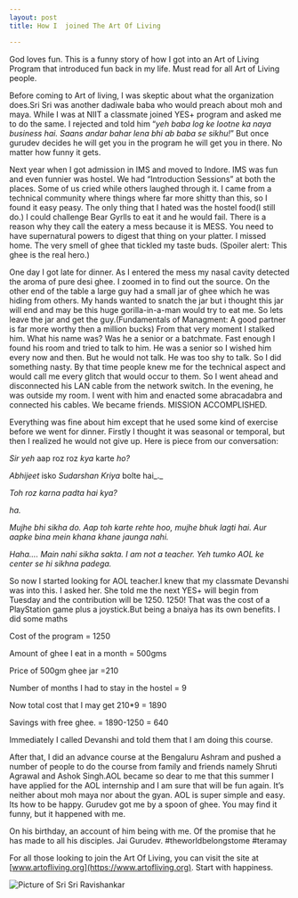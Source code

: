 ```yaml
---
layout: post
title: How I  joined The Art Of Living

---
```


God loves fun. This is a funny story of how I got into an Art of Living Program that introduced fun back in my life. Must read for all Art of Living people. 

Before coming to Art of living, I was skeptic about what the organization does.Sri Sri was another dadiwale baba who would preach about moh and maya. While I was at NIIT a classmate joined YES+ program and asked me to do the same. I rejected and told him “_yeh baba log ke lootne ka naya business hai. Saans andar bahar lena bhi ab baba se sikhu!_” But once gurudev decides he will get you in the program he will get you in there. No matter how funny it gets.

Next year when I got admission in IMS and moved to Indore. IMS was fun and even funnier was hostel. We had “Introduction Sessions” at both the places. Some of us cried while others laughed through it. I came from a technical community where things where far more shitty than this, so I found it easy peasy. The only thing that I hated was the hostel food(I still do.) I could challenge Bear Gyrlls to eat it and he would fail. There is a reason why they call the eatery a mess because it is MESS. You need to have supernatural powers to digest that thing on your platter. I missed home. The very smell of ghee that tickled my taste buds. (Spoiler alert: This ghee is the real hero.)

One day I got late for dinner. As I entered the mess my nasal cavity detected the aroma of pure desi ghee. I zoomed in to find out the source. On the other end of the table a large guy had a small jar of ghee which he was hiding from others. My hands wanted to snatch the jar but i thought this jar will end and may be this huge gorilla-in-a-man would try to eat me. So lets leave the jar and get the guy.(Fundamentals of Managment: A good partner is far more worthy then a million bucks) From that very moment I stalked him. What his name was? Was he a senior or a batchmate. Fast enough I found his room and tried to talk to him. He was a senior so I wished him every now and then. But he would not talk. He was too shy to talk. So I did something nasty. By that time people knew me for the technical aspect and would call me every glitch that would occur to them. So I went ahead and disconnected his LAN cable from the network switch. In the evening, he was outside my room. I went with him and enacted some abracadabra and connected his cables. We became friends. MISSION ACCOMPLISHED.

Everything was fine about him except that he used some kind of exercise before we went for dinner. Firstly I thought it was seasonal or temporal, but then I realized he would not give up. Here is piece from our conversation:

_Sir yeh_ aap  roz roz _kya_ karte _ho?_

_Abhijeet_ isko _Sudarshan Kriya_ bolte hai_._

_Toh roz karna padta hai kya?_

_ha._

_Mujhe bhi sikha do. Aap toh karte rehte hoo, mujhe bhuk lagti hai. Aur aapke bina mein khana khane jaunga nahi._

_Haha…. Main nahi sikha sakta. I am not a teacher. Yeh tumko AOL ke center se hi sikhna padega._

So now I started looking for AOL teacher.I knew that my classmate Devanshi was into this. I asked her. She told me the next YES+ will begin from Tuesday and the contribution will be 1250. 1250! That was the cost of a PlayStation game plus a joystick.But being a bnaiya has its own benefits. I did some maths

Cost of the program = 1250

Amount of ghee I eat in a month = 500gms

Price of 500gm ghee jar =210

Number of months I had to stay in the hostel = 9

Now total cost that I may get 210*9 = 1890

Savings with free ghee. = 1890-1250 = 640

Immediately I called Devanshi and told them that I am doing this course.

After that, I did an advance course at the Bengaluru Ashram and pushed a number of people to do the course from family and friends namely Shruti Agrawal and Ashok Singh.AOL became so dear to me that this summer I have applied for the AOL internship and I am sure that will be fun again. It’s neither about moh maya nor about the gyan. AOL is super simple and easy. Its how to be happy. Gurudev got me by a spoon of ghee. You may find it funny, but it happened with me.

On his birthday, an account of him being with me. Of the promise that he has made to all his disciples. Jai Gurudev. #theworldbelongstome #teramay

For all those looking to join the Art Of Living, you can visit the site at [www.artofliving.org](https://www.artofliving.org). Start with happiness.

![Picture of Sri Sri Ravishankar](https://th.bing.com/th/id/R6e78966b6ffd91a8fa69532657273e88?rik=8wbCMYq/N/0JJw&riu=http://www.godwallpaper.in/wallpaper/M001/C036/SC066/large/Sri_Sri_Ravi_JiBAHR.jpg&ehk=PqdYW9iazyQU4%2bzaM3Hgh3wprWzzzLo3wSmAYpObi/4=&risl=&pid=ImgRaw)